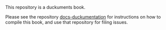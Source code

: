 
This repository is a duckuments book. 

Please see the repository [docs-duckumentation](https://github.com/duckietown/docs-duckumentation)
for instructions on how to compile this book, and use that repository for filing issues.


